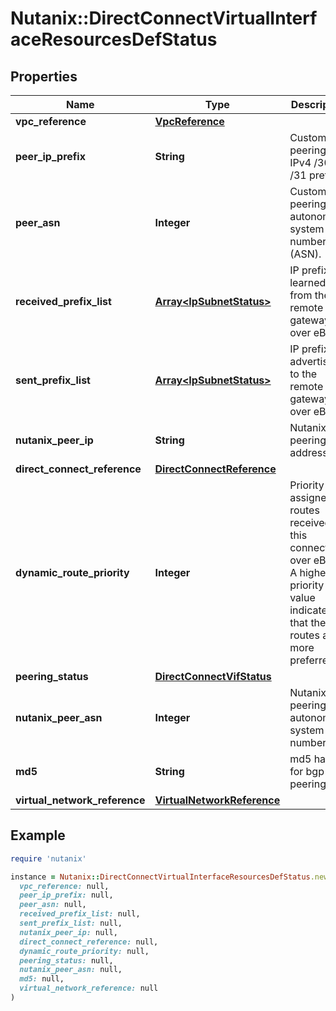 # Nutanix::DirectConnectVirtualInterfaceResourcesDefStatus

## Properties

| Name | Type | Description | Notes |
| ---- | ---- | ----------- | ----- |
| **vpc_reference** | [**VpcReference**](VpcReference.md) |  | [optional] |
| **peer_ip_prefix** | **String** | Customer peering IPv4 /30 or /31 prefix. | [optional] |
| **peer_asn** | **Integer** | Customer peering autonomous system number (ASN). | [optional] |
| **received_prefix_list** | [**Array&lt;IpSubnetStatus&gt;**](IpSubnetStatus.md) | IP prefixes learned from the remote gateway over eBGP. | [optional] |
| **sent_prefix_list** | [**Array&lt;IpSubnetStatus&gt;**](IpSubnetStatus.md) | IP prefixes advertised to the remote gateway over eBGP. | [optional] |
| **nutanix_peer_ip** | **String** | Nutanix peering IP address. | [optional] |
| **direct_connect_reference** | [**DirectConnectReference**](DirectConnectReference.md) |  | [optional] |
| **dynamic_route_priority** | **Integer** | Priority assigned to routes received on this connection over eBGP. A higher priority value indicates that the routes are more preferred.  | [optional] |
| **peering_status** | [**DirectConnectVifStatus**](DirectConnectVifStatus.md) |  | [optional] |
| **nutanix_peer_asn** | **Integer** | Nutanix peering autonomous system number. | [optional] |
| **md5** | **String** | md5 hash for bgp peering. | [optional] |
| **virtual_network_reference** | [**VirtualNetworkReference**](VirtualNetworkReference.md) |  | [optional] |

## Example

```ruby
require 'nutanix'

instance = Nutanix::DirectConnectVirtualInterfaceResourcesDefStatus.new(
  vpc_reference: null,
  peer_ip_prefix: null,
  peer_asn: null,
  received_prefix_list: null,
  sent_prefix_list: null,
  nutanix_peer_ip: null,
  direct_connect_reference: null,
  dynamic_route_priority: null,
  peering_status: null,
  nutanix_peer_asn: null,
  md5: null,
  virtual_network_reference: null
)
```

